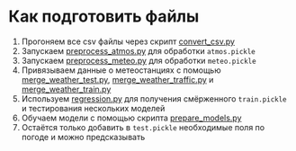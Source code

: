 # Как подготовить файлы
1. Прогоняем все csv файлы через скрипт [convert_csv.py](convert_csv.py)
2. Запускаем [preprocess_atmos.py](preprocess_atmos.py) для обработки `atmos.pickle`
3. Запускаем [preprocess_meteo.py](preprocess_meteo.py) для обработки `meteo.pickle`
4. Привязываем данные о метеостанциях с помощью [merge_weather_test.py](merge_weather_test.py),
[merge_weather_traffic.py](merge_weather_traffic.py) и [merge_weather_train.py](merge_weather_test.py)
5. Используем [regression.py](regression.py) для получения смёрженного `train.pickle` и тестирования нескольких моделей
6. Обучаем модели с помощью скрипта [prepare_models.py](prepare_models.py)
7. Остаётся только добавить в `test.pickle` необходимые поля по погоде и можно предсказывать
